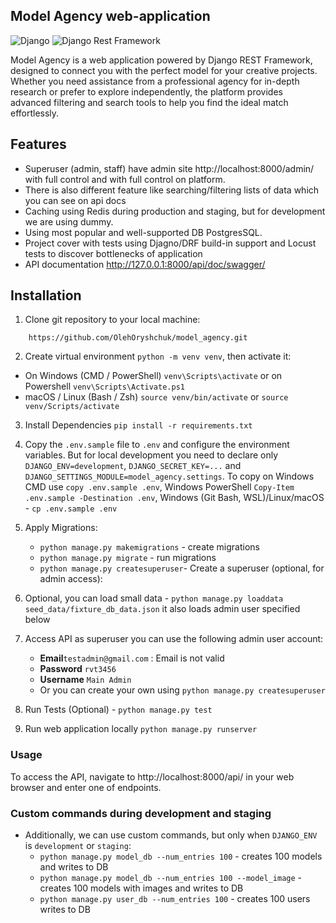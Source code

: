 ## Model Agency web-application

![Django](https://img.shields.io/badge/Django-5.1.4-brightgreen.svg)
![Django Rest Framework](https://img.shields.io/badge/Django%20Rest%20Framework-3.15.2-blue.svg)

Model Agency is a web application powered by Django REST Framework, designed to connect you with the perfect
model for your creative projects. Whether you need assistance from a professional agency for in-depth research
or prefer to explore independently, the platform provides advanced filtering and search tools to help you find
the ideal match effortlessly.

## Features
* Superuser (admin, staff) have admin site http://localhost:8000/admin/ with full control
    and with full control on platform.
* There is also different feature like searching/filtering lists of data
    which you can see on api docs
* Caching using Redis during production and staging, but for development we are using dummy.
* Using most popular and well-supported DB PostgresSQL.
* Project cover with tests using Djagno/DRF build-in support and Locust tests to discover bottlenecks of application
* API documentation  http://127.0.0.1:8000/api/doc/swagger/

## Installation
1. Clone git repository to your local machine:
```
    https://github.com/OlehOryshchuk/model_agency.git
```
2. Create virtual environment `python -m venv venv`, then activate it:
  - On Windows (CMD / PowerShell) `venv\Scripts\activate` or on Powershell `venv\Scripts\Activate.ps1`
  - macOS / Linux (Bash / Zsh) `source venv/bin/activate` or `source venv/Scripts/activate`

3. Install Dependencies `pip install -r requirements.txt`

4. Copy the `.env.sample` file to `.env` and configure the environment variables. But for local development
    you need to declare only `DJANGO_ENV=development`, `DJANGO_SECRET_KEY=...` and `DJANGO_SETTINGS_MODULE=model_agency.settings`.
   To copy on Windows CMD use `copy .env.sample .env`, Windows PowerShell `Copy-Item .env.sample -Destination .env`,
   Windows (Git Bash, WSL)/Linux/macOS - `cp .env.sample .env`

5. Apply Migrations:
   - `python manage.py makemigrations` - create migrations
   - `python manage.py migrate` - run migrations
   - `python manage.py createsuperuser`- Create a superuser (optional, for admin access):
6. Optional, you can load small data - `python manage.py loaddata seed_data/fixture_db_data.json`
   it also loads admin user specified below

7. Access API as superuser you can use the following admin user account:
   - **Email**`testadmin@gmail.com` : Email is not valid
   - **Password** `rvt3456`
   - **Username** `Main Admin`
   - Or you can create your own using `python manage.py createsuperuser`

8. Run Tests (Optional) - `python manage.py test`
9. Run web application locally `python manage.py runserver`

### Usage
To access the API, navigate to http://localhost:8000/api/ in your web browser and enter one of endpoints.

### Custom commands during development and staging
- Additionally, we can use custom commands, but only when `DJANGO_ENV` is `development` or `staging`:
  - `python manage.py model_db --num_entries 100` - creates 100 models and writes to DB
  - `python manage.py model_db --num_entries 100 --model_image` - creates 100 models with images and writes to DB
  - `python manage.py user_db --num_entries 100` - creates 100 users writes to DB
